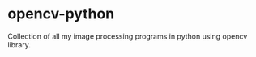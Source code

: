 opencv-python
=============

Collection of all my image processing programs in python using opencv library. 
